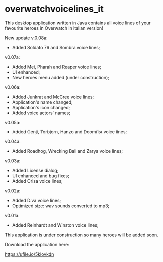 # overwatchvoicelines_it
This desktop application written in Java contains all voice lines of your favourite heroes in Overwatch in italian version!

New update v.0.08a:
- Added Soldato 76 and Sombra voice lines;

v0.07a:
- Added Mei, Pharah and Reaper voice lines;
- UI enhanced;
- New heroes menu added (under construction);

v0.06a:
- Added Junkrat and McCree voice lines;
- Application's name changed;
- Application's icon changed;
- Added voice actors' names;

v0.05a:
- Added Genji, Torbjorn, Hanzo and Doomfist voice lines;

v0.04a:
- Added Roadhog, Wrecking Ball and Zarya voice lines;

v0.03a:
- Added License dialog;
- UI enhanced and bug fixes;
- Added Orisa voice lines;

v0.02a:
- Added D.va voice lines;
- Optimized size: wav sounds converted to mp3;


v0.01a:
- Added Reinhardt and Winston voice lines;

This application is under construction so many heroes will be added soon.

Download the application here:

https://ufile.io/5klovkdn
